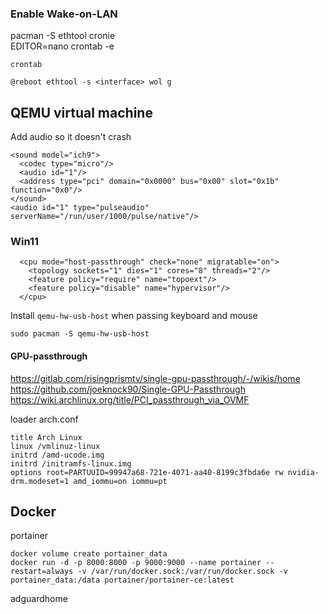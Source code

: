 

### Enable Wake-on-LAN 
pacman -S ethtool cronie  
EDITOR=nano crontab -e  

`crontab`
```
@reboot ethtool -s <interface> wol g
```


## QEMU virtual machine

Add audio so it doesn't crash
```
<sound model="ich9">
  <codec type="micro"/>
  <audio id="1"/>
  <address type="pci" domain="0x0000" bus="0x00" slot="0x1b" function="0x0"/>
</sound>
<audio id="1" type="pulseaudio" serverName="/run/user/1000/pulse/native"/>
```
### Win11

```
  <cpu mode="host-passthrough" check="none" migratable="on">
    <topology sockets="1" dies="1" cores="8" threads="2"/>
    <feature policy="require" name="topoext"/>
    <feature policy="disable" name="hypervisor"/>
  </cpu>
```
Install `qemu-hw-usb-host` when passing keyboard and mouse
```
sudo pacman -S qemu-hw-usb-host
```

#### GPU-passthrough
https://gitlab.com/risingprismtv/single-gpu-passthrough/-/wikis/home
https://github.com/joeknock90/Single-GPU-Passthrough  
https://wiki.archlinux.org/title/PCI_passthrough_via_OVMF  

loader arch.conf
```
title Arch Linux
linux /vmlinuz-linux
initrd /amd-ucode.img
initrd /initramfs-linux.img
options root=PARTUUID=99947a68-721e-4071-aa40-8199c3fbda6e rw nvidia-drm.modeset=1 amd_iommu=on iommu=pt
```

## Docker

portainer
```
docker volume create portainer_data
docker run -d -p 8000:8000 -p 9000:9000 --name portainer --restart=always -v /var/run/docker.sock:/var/run/docker.sock -v portainer_data:/data portainer/portainer-ce:latest
```
adguardhome